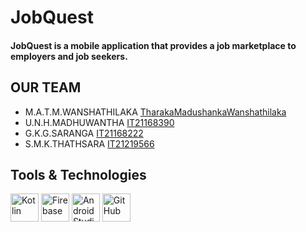 # JobQuest
#### JobQuest is a mobile application that provides a job marketplace to employers and job seekers.

## OUR TEAM
- M.A.T.M.WANSHATHILAKA [TharakaMadushankaWanshathilaka](https://github.com/TharakaMadushankaWanshathilaka)
- U.N.H.MADHUWANTHA     [IT21168390](https://github.com/IT21168390)
- G.K.G.SARANGA         [IT21168222](https://github.com/IT21168222)
- S.M.K.THATHSARA       [IT21219566](https://github.com/IT21219566)

## Tools & Technologies
<p align="left">
<img src="https://www.vectorlogo.zone/logos/kotlinlang/kotlinlang-icon.svg" alt="Kotlin" width="45" height="45"/>
<img src="https://www.vectorlogo.zone/logos/firebase/firebase-icon.svg" alt="Firebase" width="45" height="45"/>
<img src="https://static.wikia.nocookie.net/logopedia/images/d/db/Android_Studio_Icon_2021.svg/revision/latest?cb=20210305211354" alt="Android Studio" width="45" height="45"/>
<!--
<img src="https://upload.vectorlogo.zone/logos/android_studio/images/bc43bbac-e239-4ae9-829a-9809e57a8bc0.svg" alt="Android Studio" width="45" height="45"/>
-->
<img src="https://www.vectorlogo.zone/logos/github/github-tile.svg" alt="GitHub" width="45" height="45"/>
</p>
